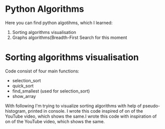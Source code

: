 # Python Algorithms
Here you can find python algotihms, which I learned: 
<ol>
  <li>Sorting algorithms visualisation</li>
  <li>Graphs algorithms(Breadth-First Search for this moment</li>
</ol>

# Sorting algorithms visualisation
Code consist of four main functions:
- selection_sort
- quick_sort
- find_smallest (used for selection_sort)
- show_array 

With following I'm trying to visualize sorting algorithms with help of pseudo-histogram, printed in console. I wrote this code inspired of on of the YouTube video, which shows the same.I wrote this code with inspiration of on of the YouTube video, which shows the same.
